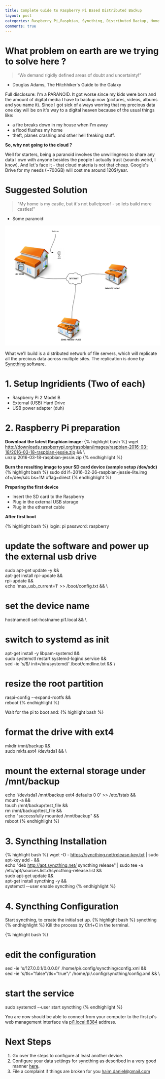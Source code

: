 ```yaml
---
title: Complete Guide to Raspberry Pi Based Distributed Backup
layout: post
categories: Raspberry Pi,Raspbian, Syncthing, Distributed Backup, Home NAS
comments: true
---
```


# What problem on earth are we trying to solve here ?
> “We demand rigidly defined areas of doubt and uncertainty!”  
- Douglas Adams, The Hitchhiker's Guide to the Galaxy

Full disclosure: I'm a PARANOID. It got worse since my kids were born and the amount of digital media I have to backup
now (pictures, videos, albums and you name it). Since I got sick of always worring that my precious data one day will 
be on it's way to a digital heaven because of the usual things like:
* a fire breaks down in my house when I'm away
* a flood flushes my home 
* theft, planes crashing and other hell freaking stuff.

**So, why not going to the cloud ?**

Well for starters, being a paranoid involves the unwillingness to share any data I own with anyone besides the people
I actually trust (sounds weird, I know).
And let's face it - that cloud materia is not that cheap. Google's Drive for my needs (~700GB) will cost me around 120$/year.

# Suggested Solution
> "My home is my castle, but it's not bulletproof - so lets build more castles!"  
- Some paranoid

![Home setup](/assets/dist_backup_setup.png)

What we'll build is a distributed network of file servers, which will replicate all the precious data across multiple sites.
The replication is done by [Syncthing](https://syncthing.net) software.


# 1. Setup Ingridients (Two of each)
* Raspberry Pi 2 Model B
* External (USB) Hard Drive
* USB power adapter (duh)

# 2. Raspberry Pi preparation
**Download the latest Raspbian image:** 
{% highlight bash %}
wget http://downloads.raspberrypi.org/raspbian/images/raspbian-2016-03-18/2016-03-18-raspbian-jessie.zip && \  
unzip 2016-03-18-raspbian-jessie.zip
{% endhighlight %}

**Burn the resulting image to your SD card device (sample setup /dev/sdc)**
{% highlight bash %}
sudo dd if=2016-02-26-raspbian-jessie-lite.img of=/dev/sdc bs=1M oflag=direct
{% endhighlight %}

**Preparing the first device**

* Insert the SD card to the Raspberry
* Plug in the external USB storage
* Plug in the ethernet cable

**After first boot**

{% highlight bash %}
login: pi
password: raspberry

# update the software and power up the external usb drive
sudo apt-get update -y && \
apt-get install rpi-update && \
rpi-update && \
echo 'max_usb_current=1' >> /boot/config.txt && \

# set the device name
hostnamectl set-hostname pi1.local && \

# switch to systemd as init
apt-get install -y libpam-systemd && \
sudo systemctl restart systemd-logind.service && \
sed -ie 's/$/ init=\/bin\/systemd/' /boot/cmdline.txt && \

# resize the root partition
raspi-config --expand-rootfs && \
reboot
{% endhighlight %}

Wait for the pi to boot and:
{% highlight bash %}
# format the drive with ext4
mkdir /mnt/backup && \
sudo mkfs.ext4 /dev/sda1 && \ 

# mount the external storage under /mnt/backup
echo '/dev/sda1    /mnt/backup     ext4    defaults    0 0' >> /etc/fstab && \
mount -a && \
touch /mnt/backup/test_file && \
rm /mnt/backup/test_file && \
echo "successfully mounted /mnt/backup" && \
reboot
{% endhighlight %}

# 3. Syncthing Installation
{% highlight bash %}
wget -O - https://syncthing.net/release-key.txt | sudo apt-key add - && \
echo "deb http://apt.syncthing.net/ syncthing release" | sudo tee -a /etc/apt/sources.list.d/syncthing-release.list && \
sudo apt-get update && \
apt-get install syncthing -y && \
systemctl --user enable syncthing
{% endhighlight %}

# 4. Syncthing Configuration

Start syncthing, to create the initial set up.
{% highlight bash %}
syncthing
{% endhighlight %}
Kill the process by Ctrl+C in the terminal.

{% highlight bash %}
# edit the configuration
sed -ie 's/127.0.0.1/0.0.0.0/' /home/pi/.config/syncthing/config.xml && \
sed -ie 's/tls=\"false\"/tls=\"true\"/' /home/pi/.config/syncthing/config.xml && \

# start the service
sudo systemctl --user start syncthing
{% endhighlight %}

You are now should be able to connect from your computer to the first pi's web management interface via 
[pi1.local:8384](http://pi1.local:8384) address.

# Next Steps
1. Go over the steps to configure at least another device. 
2. Configure your data settings for syncthing as described in a very good manner [here](https://docs.syncthing.net/intro/getting-started.html#configuring).
3. File a complaint if things are broken for you <haim.daniel@gmail.com>